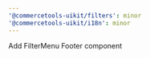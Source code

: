 ```yaml
---
'@commercetools-uikit/filters': minor
'@commercetools-uikit/i18n': minor
---
```


Add FilterMenu Footer component
